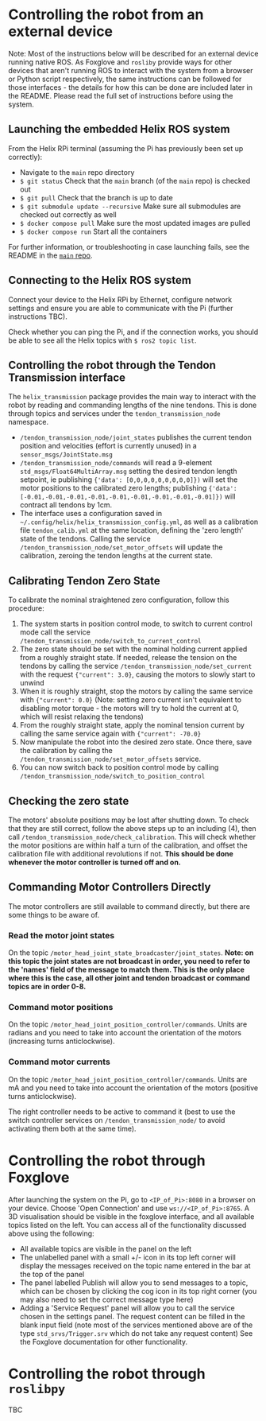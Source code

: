 # Controlling the robot from an external device
Note: Most of the instructions below will be described for an external device running native ROS. As Foxglove and `rosliby` provide ways for other devices that aren't running ROS to interact with the system from a browser or Python script respectively, the same instructions can be followed for those interfaces - the details for how this can be done are included later in the README. Please read the full set of instructions before using the system.

## Launching the embedded Helix ROS system
From the Helix RPi terminal (assuming the Pi has previously been set up correctly):
- Navigate to the `main` repo directory
- `$ git status` Check that the `main` branch (of the `main` repo) is checked out
- `$ git pull` Check that the branch is up to date
- `$ git submodule update --recursive` Make sure all submodules are checked out correctly as well
- `$ docker compose pull` Make sure the most updated images are pulled
- `$ docker compose run` Start all the containers

For further information, or troubleshooting in case launching fails, see the README in the [`main` repo](https://github.com/helix-robotics-ag/main/tree/main).

## Connecting to the Helix ROS system
Connect your device to the Helix RPi by Ethernet, configure network settings and ensure you are able to communicate with the Pi (further instructions TBC).

Check whether you can ping the Pi, and if the connection works, you should be able to see all the Helix topics with `$ ros2 topic list`.

## Controlling the robot through the Tendon Transmission interface
The `helix_transmission` package provides the main way to interact with the robot by reading and commanding lengths of the nine tendons. This is done through topics and services under the `tendon_transmission_node` namespace.
- `/tendon_transmission_node/joint_states` publishes the current tendon position and velocities (effort is currently unused) in a `sensor_msgs/JointState.msg`
- `/tendon_transmission_node/commands` will read a 9-element `std_msgs/Float64MultiArray.msg` setting the desired tendon length setpoint, ie publishing `{'data': [0,0,0,0,0,0,0,0,0]})` will set the motor positions to the calibrated zero lengths; publishing `{'data': [-0.01,-0.01,-0.01,-0.01,-0.01,-0.01,-0.01,-0.01,-0.01]})` will contract all tendons by 1cm.
- The interface uses a configuration saved in `~/.config/helix/helix_transmission_config.yml`, as well as a calibration file `tendon_calib.yml` at the same location, defining the 'zero length' state of the tendons. Calling the service `/tendon_transmission_node/set_motor_offsets` will update the calibration, zeroing the tendon lengths at the current state.

## Calibrating Tendon Zero State
To calibrate the nominal straightened zero configuration, follow this procedure: 

1. The system starts in position control mode, to switch to current control mode call the service `/tendon_transmission_node/switch_to_current_control`
2. The zero state should be set with the nominal holding current applied from a roughly straight state. If needed, release the tension on the tendons by calling the service `/tendon_transmission_node/set_current` with the request `{"current": 3.0}`, causing the motors to slowly start to unwind
3. When it is roughly straight, stop the motors by calling the same service with `{"current": 0.0}` (Note: setting zero current isn't equivalent to disabling motor torque - the motors will try to hold the current at 0, which will resist relaxing the tendons)
4. From the roughly straight state, apply the nominal tension current by calling the same service again with `{"current": -70.0}`
5. Now manipulate the robot into the desired zero state. Once there, save the calibration by calling the `/tendon_transmission_node/set_motor_offsets` service.
6. You can now switch back to position control mode by calling `/tendon_transmission_node/switch_to_position_control`

## Checking the zero state
The motors' absolute positions may be lost after shutting down. To check that they are still correct, follow the above steps up to an including (4), then call `/tendon_transmission_node/check_calibration`. This will check whether the motor positions are within half a turn of the calibration, and offset the calibration file with additional revolutions if not. **This should be done whenever the motor controller is turned off and on.**

## Commanding Motor Controllers Directly
The motor controllers are still available to command directly, but there are some things to be aware of.
### Read the motor joint states
On the topic `/motor_head_joint_state_broadcaster/joint_states`. **Note: on this topic the joint states are not broadcast in order, you need to refer to the 'names' field of the message to match them. This is the only place where this is the case, all other joint and tendon broadcast or command topics are in order 0-8.**
### Command motor positions
On the topic `/motor_head_joint_position_controller/commands`. Units are radians and you need to take into account the orientation of the motors (increasing turns anticlockwise).
### Command motor currents
On the topic `/motor_head_joint_position_controller/commands`. Units are mA and you need to take into account the orientation of the motors (positive turns anticlockwise).

The right controller needs to be active to command it (best to use the switch controller services on `/tendon_transmission_node/` to avoid activating them both at the same time).

# Controlling the robot through Foxglove
After launching the system on the Pi, go to `<IP_of_Pi>:8080` in a browser on your device. Choose 'Open Connection' and use `ws://<IP_of_Pi>:8765`. A 3D visualisation should be visible in the foxglove interface, and all available topics listed on the left. You can access all of the functionality discussed above using the following:
- All available topics are visible in the panel on the left
- The unlabelled panel with a small +/- icon in its top left corner will display the messages received on the topic name entered in the bar at the top of the panel
- The panel labelled Publish will allow you to send messages to a topic, which can be chosen by clicking the cog icon in its top right corner (you may also need to set the correct message type here)
- Adding a 'Service Request' panel will allow you to call the service chosen in the settings panel. The request content can be filled in the blank input field (note most of the services mentioned above are of the type `std_srvs/Trigger.srv` which do not take any request content)
See the Foxglove documentation for other functionality.

# Controlling the robot through `roslibpy`
TBC
